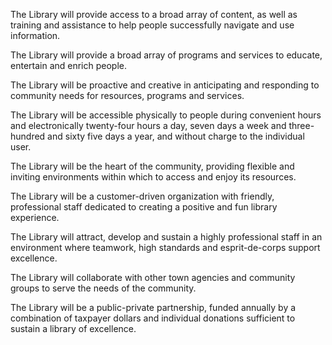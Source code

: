 The Library will provide access to a broad array of content, as well as training and assistance to help people successfully navigate and use information.

The Library will provide a broad array of programs and services to educate, entertain and enrich people.

The Library will be proactive and creative in anticipating and responding to community needs for resources, programs and services.

The Library will be accessible physically to people during convenient hours and electronically twenty-four hours a day, seven days a week and three-hundred and sixty five days a year, and without charge to the individual user.

The Library will be the heart of the community, providing flexible and inviting environments within which to access and enjoy its resources.

The Library will be a customer-driven organization with friendly, professional staff dedicated to creating a positive and fun library experience.

The Library will attract, develop and sustain a highly professional staff in an environment where teamwork, high standards and esprit-de-corps support excellence.

The Library will collaborate with other town agencies and community groups to serve the needs of the community.

The Library will be a public-private partnership, funded annually by a combination of taxpayer dollars and individual donations sufficient to sustain a library of excellence.